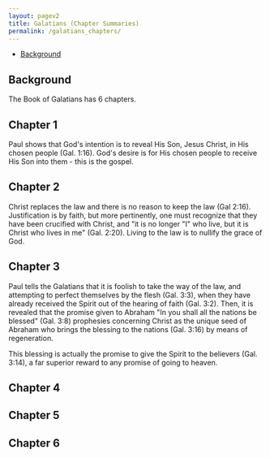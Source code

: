```yaml
---
layout: pagev2
title: Galatians (Chapter Summaries)
permalink: /galatians_chapters/
---
```

- [Background](#background)

## Background

The Book of Galatians has 6 chapters.

## Chapter 1

Paul shows that God's intention is to reveal His Son, Jesus Christ, in His chosen people (Gal. 1:16). God's desire is for His chosen people to receive His Son into them - this is the gospel.

## Chapter 2

Christ replaces the law and there is no reason to keep the law (Gal 2:16). Justification is by faith, but more pertinently, one must recognize that they have been crucified with Christ, and "it is no longer "I" who live, but it is Christ who lives in me" (Gal. 2:20). Living to the law is to nullify the grace of God. 

## Chapter 3

Paul tells the Galatians that it is foolish to take the way of the law, and attempting to perfect themselves by the flesh (Gal. 3:3), when they have already received the Spirit out of the hearing of faith (Gal. 3:2). Then, it is revealed that the promise given to Abraham "In you shall all the nations be blessed" (Gal. 3:8) prophesies concerning Christ as the unique seed of Abraham who brings the blessing to the nations (Gal. 3:16) by means of regeneration.

This blessing is actually the promise to give the Spirit to the believers (Gal. 3:14), a far superior reward to any promise of going to heaven.

## Chapter 4



## Chapter 5

## Chapter 6